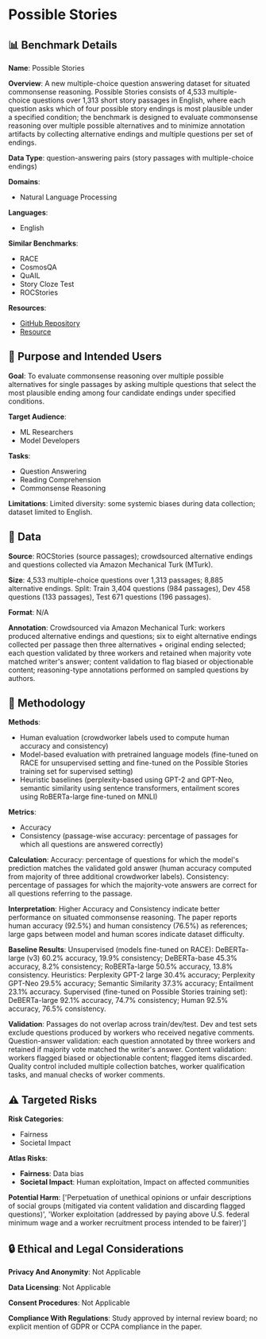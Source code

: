 # Possible Stories

## 📊 Benchmark Details

**Name**: Possible Stories

**Overview**: A new multiple-choice question answering dataset for situated commonsense reasoning. Possible Stories consists of 4,533 multiple-choice questions over 1,313 short story passages in English, where each question asks which of four possible story endings is most plausible under a specified condition; the benchmark is designed to evaluate commonsense reasoning over multiple possible alternatives and to minimize annotation artifacts by collecting alternative endings and multiple questions per set of endings.

**Data Type**: question-answering pairs (story passages with multiple-choice endings)

**Domains**:
- Natural Language Processing

**Languages**:
- English

**Similar Benchmarks**:
- RACE
- CosmosQA
- QuAIL
- Story Cloze Test
- ROCStories

**Resources**:
- [GitHub Repository](https://github.com/nii-cl/possible-stories)
- [Resource](https://arxiv.org/abs/2209.07760)

## 🎯 Purpose and Intended Users

**Goal**: To evaluate commonsense reasoning over multiple possible alternatives for single passages by asking multiple questions that select the most plausible ending among four candidate endings under specified conditions.

**Target Audience**:
- ML Researchers
- Model Developers

**Tasks**:
- Question Answering
- Reading Comprehension
- Commonsense Reasoning

**Limitations**: Limited diversity: some systemic biases during data collection; dataset limited to English.

## 💾 Data

**Source**: ROCStories (source passages); crowdsourced alternative endings and questions collected via Amazon Mechanical Turk (MTurk).

**Size**: 4,533 multiple-choice questions over 1,313 passages; 8,885 alternative endings. Split: Train 3,404 questions (984 passages), Dev 458 questions (133 passages), Test 671 questions (196 passages).

**Format**: N/A

**Annotation**: Crowdsourced via Amazon Mechanical Turk: workers produced alternative endings and questions; six to eight alternative endings collected per passage then three alternatives + original ending selected; each question validated by three workers and retained when majority vote matched writer's answer; content validation to flag biased or objectionable content; reasoning-type annotations performed on sampled questions by authors.

## 🔬 Methodology

**Methods**:
- Human evaluation (crowdworker labels used to compute human accuracy and consistency)
- Model-based evaluation with pretrained language models (fine-tuned on RACE for unsupervised setting and fine-tuned on the Possible Stories training set for supervised setting)
- Heuristic baselines (perplexity-based using GPT-2 and GPT-Neo, semantic similarity using sentence transformers, entailment scores using RoBERTa-large fine-tuned on MNLI)

**Metrics**:
- Accuracy
- Consistency (passage-wise accuracy: percentage of passages for which all questions are answered correctly)

**Calculation**: Accuracy: percentage of questions for which the model's prediction matches the validated gold answer (human accuracy computed from majority of three additional crowdworker labels). Consistency: percentage of passages for which the majority-vote answers are correct for all questions referring to the passage.

**Interpretation**: Higher Accuracy and Consistency indicate better performance on situated commonsense reasoning. The paper reports human accuracy (92.5%) and human consistency (76.5%) as references; large gaps between model and human scores indicate dataset difficulty.

**Baseline Results**: Unsupervised (models fine-tuned on RACE): DeBERTa-large (v3) 60.2% accuracy, 19.9% consistency; DeBERTa-base 45.3% accuracy, 8.2% consistency; RoBERTa-large 50.5% accuracy, 13.8% consistency. Heuristics: Perplexity GPT-2 large 30.4% accuracy; Perplexity GPT-Neo 29.5% accuracy; Semantic Similarity 37.3% accuracy; Entailment 23.1% accuracy. Supervised (fine-tuned on Possible Stories training set): DeBERTa-large 92.1% accuracy, 74.7% consistency; Human 92.5% accuracy, 76.5% consistency.

**Validation**: Passages do not overlap across train/dev/test. Dev and test sets exclude questions produced by workers who received negative comments. Question-answer validation: each question annotated by three workers and retained if majority vote matched the writer's answer. Content validation: workers flagged biased or objectionable content; flagged items discarded. Quality control included multiple collection batches, worker qualification tasks, and manual checks of worker comments.

## ⚠️ Targeted Risks

**Risk Categories**:
- Fairness
- Societal Impact

**Atlas Risks**:
- **Fairness**: Data bias
- **Societal Impact**: Human exploitation, Impact on affected communities

**Potential Harm**: ['Perpetuation of unethical opinions or unfair descriptions of social groups (mitigated via content validation and discarding flagged questions)', 'Worker exploitation (addressed by paying above U.S. federal minimum wage and a worker recruitment process intended to be fairer)']

## 🔒 Ethical and Legal Considerations

**Privacy And Anonymity**: Not Applicable

**Data Licensing**: Not Applicable

**Consent Procedures**: Not Applicable

**Compliance With Regulations**: Study approved by internal review board; no explicit mention of GDPR or CCPA compliance in the paper.
